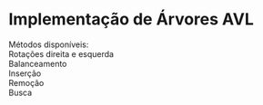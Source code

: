 # Implementação de Árvores AVL
Métodos disponíveis:<br />
Rotações direita e esquerda <br />
Balanceamento <br />
Inserção <br />
Remoção <br />
Busca

